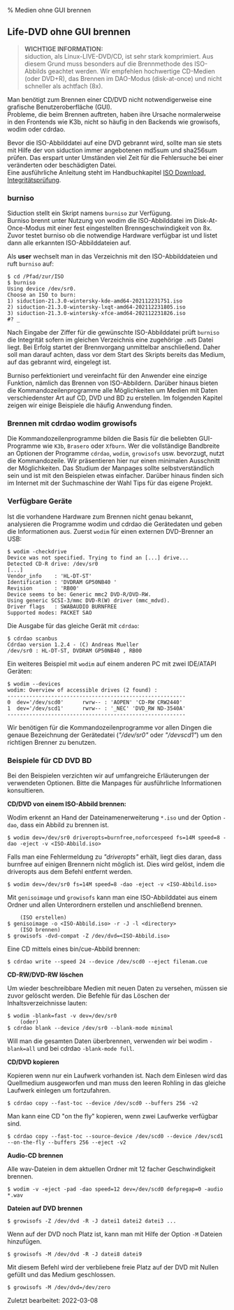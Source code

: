 % Medien ohne GUI brennen

## Life-DVD ohne GUI brennen

> **WICHTIGE INFORMATION:**  
> siduction, als Linux-LIVE-DVD/CD, ist sehr stark komprimiert. Aus diesem Grund muss besonders auf die Brennmethode des ISO-Abbilds geachtet werden. Wir empfehlen hochwertige CD-Medien (oder DVD+R), das Brennen im DAO-Modus (disk-at-once) und nicht schneller als achtfach (8x).

Man benötigt zum Brennen einer CD/DVD nicht notwendigerweise eine grafische Benutzeroberfläche (GUI).  
Probleme, die beim Brennen auftreten, haben ihre Ursache normalerweise in den Frontends wie K3b, nicht so häufig in den Backends wie growisofs, wodim oder cdrdao.

Bevor die ISO-Abbilddatei auf eine DVD gebrannt wird, sollte man sie stets mit Hilfe der von siduction immer angebotenen md5sum und sha256sum prüfen. Das erspart unter Umständen viel Zeit für die Fehlersuche bei einer veränderten oder beschädigten Datei.  
Eine ausführliche Anleitung steht im Handbuchkapitel [ISO Download, Integritätsprüfung](0206-iso-dl_de.md#integritätsprüfung).

### burniso

Siduction stellt ein Skript namens `burniso` zur Verfügung.  
Burniso brennt unter Nutzung von wodim die ISO-Abbilddatei im Disk-At-Once-Modus mit einer fest eingestellten Brenngeschwindigkeit von 8x. Zuvor testet burniso ob die notwendige Hardware verfügbar ist und listet dann alle erkannten ISO-Abbilddateien auf. 

Als **user** wechselt man in das Verzeichnis mit den ISO-Abbilddateien und ruft `burniso` auf:

~~~
$ cd /Pfad/zur/ISO
$ burniso
Using device /dev/sr0.
Choose an ISO to burn: 
1) siduction-21.3.0-wintersky-kde-amd64-202112231751.iso
2) siduction-21.3.0-wintersky-lxqt-amd64-202112231805.iso
3) siduction-21.3.0-wintersky-xfce-amd64-202112231826.iso
#? _
~~~

Nach Eingabe der Ziffer für die gewünschte ISO-Abbilddatei prüft `burniso` die Integrität sofern im gleichen Verzeichnis eine zugehörige `.md5` Datei liegt. Bei Erfolg startet der Brennvorgang unmittelbar anschließend. Daher soll man darauf achten, dass vor dem Start des Skripts bereits das Medium, auf das gebrannt wird, eingelegt ist.

Burniso perfektioniert und vereinfacht für den Anwender eine einzige Funktion, nämlich das Brennen von ISO-Abbildern. Darüber hinaus bieten die Kommandozeilenprogramme alle Möglichkeiten um Medien mit Daten verschiedenster Art auf CD, DVD und BD zu erstellen. Im folgenden Kapitel zeigen wir einige Beispiele die häufig Anwendung finden.

### Brennen mit cdrdao wodim growisofs

Die Kommandozeilenprogramme bilden die Basis für die beliebten GUI-Programme wie `K3b`, `Brasero` oder `Xfburn`. Wer die vollständige Bandbreite an Optionen der Programme `cdrdao`, `wodim`, `growisofs` usw. bevorzugt, nutzt die Kommandozeile. Wir präsentieren hier nur einen minimalen Ausschnitt der Möglichkeiten. Das Studium der Manpages sollte selbstverständlich sein und ist mit den Beispielen etwas einfacher. Darüber hinaus finden sich im Internet mit der Suchmaschine der Wahl Tips für das eigene Projekt.

### Verfügbare Geräte

Ist die vorhandene Hardware zum Brennen nicht genau bekannt, analysieren die Programme wodim und cdrdao die Gerätedaten und geben die Informationen aus. Zuerst `wodim` für einen externen DVD-Brenner an USB:

~~~
$ wodim -checkdrive
Device was not specified. Trying to find an [...] drive...
Detected CD-R drive: /dev/sr0
[...]
Vendor_info    : 'HL-DT-ST'
Identification : 'DVDRAM GP50NB40 '
Revision       : 'RB00'
Device seems to be: Generic mmc2 DVD-R/DVD-RW.
Using generic SCSI-3/mmc DVD-R(W) driver (mmc_mdvd).
Driver flags   : SWABAUDIO BURNFREE 
Supported modes: PACKET SAO
~~~

Die Ausgabe für das gleiche Gerät mit `cdrdao`:

~~~
$ cdrdao scanbus
Cdrdao version 1.2.4 - (C) Andreas Mueller
/dev/sr0 : HL-DT-ST, DVDRAM GP50NB40 , RB00
~~~

Ein weiteres Beispiel mit `wodim` auf einem anderen PC mit zwei IDE/ATAPI Geräten:

~~~
$ wodim --devices
wodim: Overview of accessible drives (2 found) :
---------------------------------------------------------
0  dev='/dev/scd0'      rwrw-- : 'AOPEN' 'CD-RW CRW2440'
1  dev='/dev/scd1'      rwrw-- : '_NEC' 'DVD_RW ND-3540A'
---------------------------------------------------------
~~~

Wir benötigen für die Kommandozeilenprogramme vor allen Dingen die genaue Bezeichnung der Gerätedatei (*"/dev/sr0"* oder *"/devscd1"*) um den richtigen Brenner zu benutzen.

### Beispiele für CD DVD BD

Bei den Beispielen verzichten wir auf umfangreiche Erläuterungen der verwendeten Optionen. Bitte die Manpages für ausführliche Informationen konsultieren.

**CD/DVD von einem ISO-Abbild brennen:**

Wodim erkennt an Hand der Dateinamenerweiterung `*.iso` und der Option `-dao`, dass ein Abbild zu brennen ist.

~~~
$ wodim dev=/dev/sr0 driveropts=burnfree,noforcespeed fs=14M speed=8 -dao -eject -v <ISO-Abbild.iso>
~~~

Falls man eine Fehlermeldung zu *"driveropts"* erhält, liegt dies daran, dass burnfree auf einigen Brennern nicht möglich ist. Dies wird gelöst, indem die driveropts aus dem Befehl entfernt werden.

~~~
$ wodim dev=/dev/sr0 fs=14M speed=8 -dao -eject -v <ISO-Abbild.iso>
~~~

Mit `genisoimage` und `growisofs` kann man eine ISO-Abbilddatei aus einem Ordner und allen Unterordnern erstellen und anschließend brennen.

~~~
    (ISO erstellen)
$ genisoimage -o <ISO-Abbild.iso> -r -J -l <directory>
    (ISO brennen)
$ growisofs -dvd-compat -Z /dev/dvd=<ISO-Abbild.iso>
~~~

Eine CD mittels eines bin/cue-Abbild brennen:

~~~
$ cdrdao write --speed 24 --device /dev/scd0 --eject filenam.cue
~~~

**CD-RW/DVD-RW löschen**

Um wieder beschreibbare Medien mit neuen Daten zu versehen, müssen sie zuvor gelöscht werden. Die Befehle für das Löschen der Inhaltsverzeichnisse lauten:

~~~
$ wodim -blank=fast -v dev=/dev/sr0
    (oder)
$ cdrdao blank --device /dev/sr0 --blank-mode minimal
~~~

Will man die gesamten Daten überbrennen, verwenden wir bei wodim `-blank=all` und bei cdrdao `-blank-mode full`.

**CD/DVD kopieren**

Kopieren wenn nur ein Laufwerk vorhanden ist. Nach dem Einlesen wird das Quellmedium ausgeworfen und man muss den leeren Rohling in das gleiche Laufwerk einlegen um fortzufahren.

~~~
$ cdrdao copy --fast-toc --device /dev/scd0 --buffers 256 -v2
~~~

Man kann eine CD "on the fly" kopieren, wenn zwei Laufwerke verfügbar sind.

~~~
$ cdrdao copy --fast-toc --source-device /dev/scd0 --device /dev/scd1 --on-the-fly --buffers 256 --eject -v2
~~~

**Audio-CD brennen**

Alle wav-Dateien in dem aktuellen Ordner mit 12 facher Geschwindigkeit brennen.

~~~
$ wodim -v -eject -pad -dao speed=12 dev=/dev/scd0 defpregap=0 -audio *.wav
~~~

**Dateien auf DVD brennen**

~~~
$ growisofs -Z /dev/dvd -R -J datei1 datei2 datei3 ...
~~~

Wenn auf der DVD noch Platz ist, kann man mit Hilfe der Option `-M` Dateien hinzufügen.

~~~
$ growisofs -M /dev/dvd -R -J datei8 datei9
~~~

Mit diesem Befehl wird der verbliebene freie Platz auf der DVD mit Nullen gefüllt und das Medium geschlossen.

~~~
$ growisofs -M /dev/dvd=/dev/zero
~~~

<div id="rev">Zuletzt bearbeitet: 2022-03-08</div>

